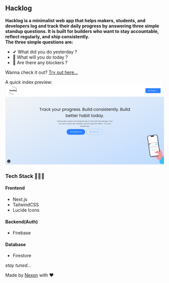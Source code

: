 ## Hacklog

<b>Hacklog is a minimalist web app that helps makers, students, and developers log and track their daily progress by answering three simple standup questions. It is built for builders who want to stay accountable, reflect regularly, and ship consistently. <br/> The three simple questions are:</b>

- ✔ What did you do yesterday ?
- 🎯 What will you do today ?
- 🧱 Are there any blockers ?

<p>Wanna check it out? <a href="https://hacklog.vercel.app">Try out here...</a></p>

A quick index preview:
<img src="./public/Screenshot (182).png">

### Tech Stack 👩🏾‍💻

#### Frontend

- Next.js
- TailwindCSS
- Lucide Icons

#### Backend(Auth)

- Firebase

#### Database

- Firestore

<em>stay tuned...</em>

<p>Made by <a href="mailto:josephlamidijoslam@gmail.com">Nexon</a> with ❤</p>
